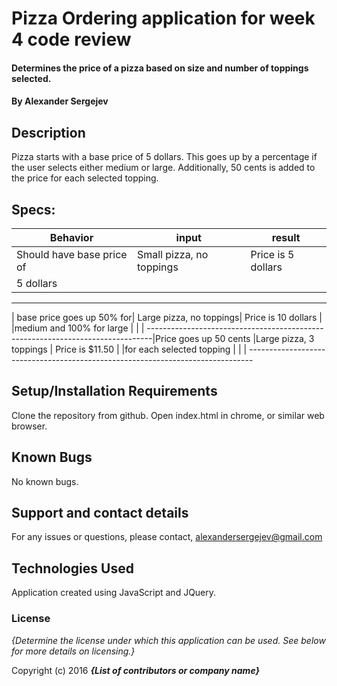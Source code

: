 #  Pizza Ordering application for week 4 code review

####  Determines the price of a pizza based on size and number of toppings selected.

#### By Alexander Sergejev

## Description

Pizza starts with a base price of 5 dollars. This goes up by a percentage if the user selects either medium or large. Additionally, 50 cents is added to the price for each selected topping.

## Specs:

|  Behavior                 |  input                  |  result               |
|---------------------------|-------------------------|-----------------------|
|  Should have base price of| Small pizza, no toppings| Price is 5 dollars    |
|5 dollars                  |                         |                       |
------------------------------------------------------------------------------
| base price goes up 50% for| Large pizza, no toppings| Price is 10 dollars   |
|medium and 100% for large  |                         |                       | -------------------------------------------------------------------------------|Price goes up 50 cents     |Large pizza, 3 toppings  | Price is $11.50       |
|for each selected topping  |                         |                       | -------------------------------------------------------------------------------




## Setup/Installation Requirements
Clone the repository from github. Open index.html in chrome, or similar web browser.
## Known Bugs
No known bugs.
## Support and contact details

For any issues or questions, please contact, alexandersergejev@gmail.com

## Technologies Used

Application created using JavaScript and JQuery.

### License

*{Determine the license under which this application can be used.  See below for more details on licensing.}*

Copyright (c) 2016 **_{List of contributors or company name}_**
